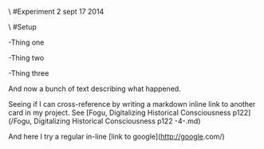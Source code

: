 \ \#Experiment 2 sept 17 2014

  

\ \#Setup

  

-Thing one

  

-Thing two

  

-Thing three

  

And now a bunch of text describing what happened.

  

Seeing if I can cross-reference by writing a markdown inline link to another
card in my project. See \[Fogu, Digitalizing Historical Consciousness
p122\]\(/Fogu, Digitalizing Historical Consciousness p122 -4-.md\)

  

And here I try a regular in-line \[link to google\]\(<http://google>.com/\)

